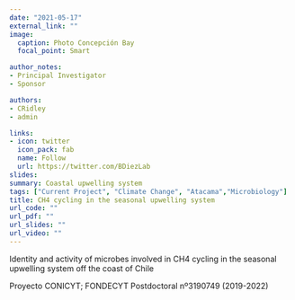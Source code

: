 ```yaml
---
date: "2021-05-17"
external_link: ""
image:
  caption: Photo Concepción Bay
  focal_point: Smart

author_notes:
- Principal Investigator
- Sponsor

authors:
- CRidley
- admin

links:
- icon: twitter
  icon_pack: fab
  name: Follow
  url: https://twitter.com/BDiezLab
slides: 
summary: Coastal upwelling system 
tags: ["Current Project", "Climate Change", "Atacama","Microbiology"]
title: CH4 cycling in the seasonal upwelling system
url_code: ""
url_pdf: ""
url_slides: ""
url_video: ""
---
```


Identity and activity of microbes involved in CH4 cycling in the seasonal upwelling system off the coast of Chile


Proyecto CONICYT; FONDECYT Postdoctoral nº3190749 (2019-2022)

